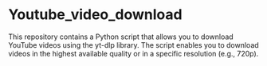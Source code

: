 # Youtube_video_download
This repository contains a Python script that allows you to download YouTube videos using the yt-dlp library. The script enables you to download videos in the highest available quality or in a specific resolution (e.g., 720p).
